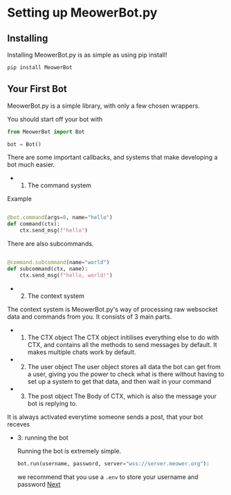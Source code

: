 
<p align="center"><h1>Setting up MeowerBot.py </h1></p>

## Installing

Installing MeowerBot.py is as simple as using pip install!

```bash
pip install MeowerBot
```

## Your First Bot

MeowerBot.py is a simple library, with only a few chosen wrappers.

You should start off your bot with

```py
from MeowerBot import Bot

bot = Bot()
```

There are some important callbacks, and systems that make developing a bot much easier.

- 1. The command system

Example

```py

@bot.command(args=0, name="hello")
def command(ctx):
    ctx.send_msg(f"hello")

```

There are also subcommands.

```py

@command.subcommand(name="world")
def subcommand(ctx, name):
    ctx.send_msg(f"hello, world!")

```

- 2. The context system

The context system is MeowerBot.py's way of processing raw websocket data and commands from you. It consists of 3 main parts.

   - 1. The CTX object
       The CTX object initilises everything else to do with CTX, and contains all the methods to send messages by default. It makes multiple chats work by default.
    
   - 2. The user object
       The user object stores all data the bot can get from a user, giving you the power to check what is there without having to set up a system to get that data, and then wait in your command

   - 3. The post object
       The Body of CTX, which is also the message your bot is replying to.


It is always activated everytime someone sends a post, that your bot receves

- 3:
  running the bot

  Running the bot is extremely simple.

  ```py
  bot.run(username, password, server="wss://server.meower.org"):
  ```

  we recommend that you use a `.env` to store your username and password 
[Next](./callbacks.md)
